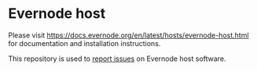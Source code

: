 # Evernode host
Please visit https://docs.evernode.org/en/latest/hosts/evernode-host.html for documentation and installation instructions.

This repository is used to [report issues](https://github.com/EvernodeXRPL/evernode-host/issues) on Evernode host software.